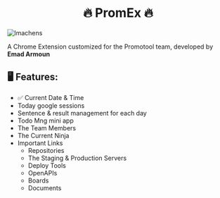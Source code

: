 <h1 align="center">🔥 PromEx 🔥</h1>
<p align="left"> <img src="https://komarev.com/ghpvc/?username=Emad-Armoun&label=Profile%20views&color=blueviolet&style=flat" alt="lmachens" /> </p>

A Chrome Extension customized for the Promotool team, developed by <b>Emad Armoun</b>
<img alt="Emad Photo" align="right" src="https://avatars.githubusercontent.com/u/105778354?v=4" width="10%" style="border-radius: 50%;" />

## 🖥️ Features:
- ✅ Current Date & Time
- Today google sessions
- Sentence & result management for each day
- Todo Mng mini app
- The Team Members
- The Current Ninja
- Important Links
  - Repositories
  - The Staging & Production Servers
  - Deploy Tools
  - OpenAPIs
  - Boards
  - Documents
